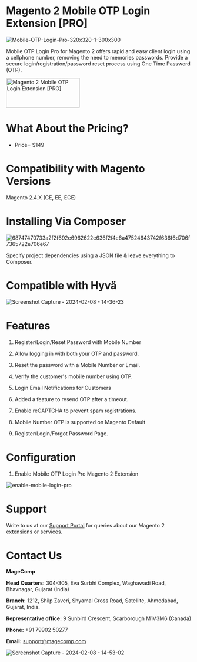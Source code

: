 # Magento 2 Mobile OTP Login Extension [PRO]

![Mobile-OTP-Login-Pro-320x320-1-300x300](https://github.com/patelanny/magento-2-mobile-otp-login-pro/assets/121279820/6df4901b-602f-4226-b3bf-9bd3a52de557)

Mobile OTP Login Pro for Magento 2 offers rapid and easy client login using a cellphone number, removing the need to memories passwords. Provide a secure login/registration/password reset process using One Time Password (OTP).

<a href="https://magecomp.com/magento-2-mobile-otp-login-pro.html">
<img src="https://camo.githubusercontent.com/f0daed80e54cedb78e21b512762e63e90ee6915af7ff2c58499c865b0e679f93/68747470733a2f2f6d616765636f6d702e636f6d2f6d656469612f627574746f6e2e77656270" alt="Magento 2 Mobile OTP Login Extension [PRO]" width="200" height="80">
</a>

# What About the Pricing?
* Price= $149
  
# Compatibility with Magento Versions
Magento 2.4.X (CE, EE, ECE)

# Installing Via Composer

![68747470733a2f2f692e6962622e636f2f4e6a47524643742f636f6d706f7365722e706e67](https://github.com/patelanny/magento-2-easy-coupon-manager/assets/121279820/cd9f4278-852a-4c9e-a5de-d6b96b0b2508)

Specify project dependencies using a JSON file & leave everything to Composer.

# Compatible with Hyvä

![Screenshot Capture - 2024-02-08 - 14-36-23](https://github.com/patelanny/magento-2-easy-coupon-manager/assets/121279820/9d2278de-e0b8-4585-9159-bc77325456e7)

# Features

1. Register/Login/Reset Password with Mobile Number

2. Allow logging in with both your OTP and password.

3. Reset the password with a Mobile Number or Email.

4. Verify the customer's mobile number using OTP.

5. Login Email Notifications for Customers

6. Added a feature to resend OTP after a timeout.

7. Enable reCAPTCHA to prevent spam registrations.

8. Mobile Number OTP is supported on Magento Default 

9. Register/Login/Forgot Password Page.

# Configuration
1. Enable Mobile OTP Login Pro Magento 2 Extension

![enable-mobile-login-pro](https://github.com/patelanny/magento-2-mobile-otp-login-pro/assets/121279820/cfb6826f-5d52-4abb-9a7f-8007cadcb799)


# Support
Write to us at our <a href="https://magecomp.com/support/">Support Portal</a> for queries about our Magento 2 extensions or services.

# Contact Us
**MageComp**

**Head Quarters:** 304-305, Eva Surbhi Complex, Waghawadi Road, Bhavnagar, Gujarat (India)

**Branch:** 1212, Shilp Zaveri, Shyamal Cross Road, Satellite, Ahmedabad, Gujarat, India.

**Representative office:** 9 Sunbird Crescent, Scarborough M1V3M6 (Canada)

**Phone:** +91 79902 50277

**Email:** support@magecomp.com

![Screenshot Capture - 2024-02-08 - 14-53-02](https://github.com/patelanny/magento-2-easy-coupon-manager/assets/121279820/94de763e-31bc-4fb3-b807-6a6108bc5eea)

